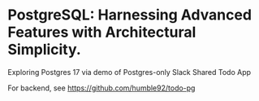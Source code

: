 # PostgreSQL: Harnessing Advanced Features with Architectural Simplicity.

Exploring Postgres 17 via demo of Postgres-only Slack Shared Todo App

For backend, see https://github.com/humble92/todo-pg
